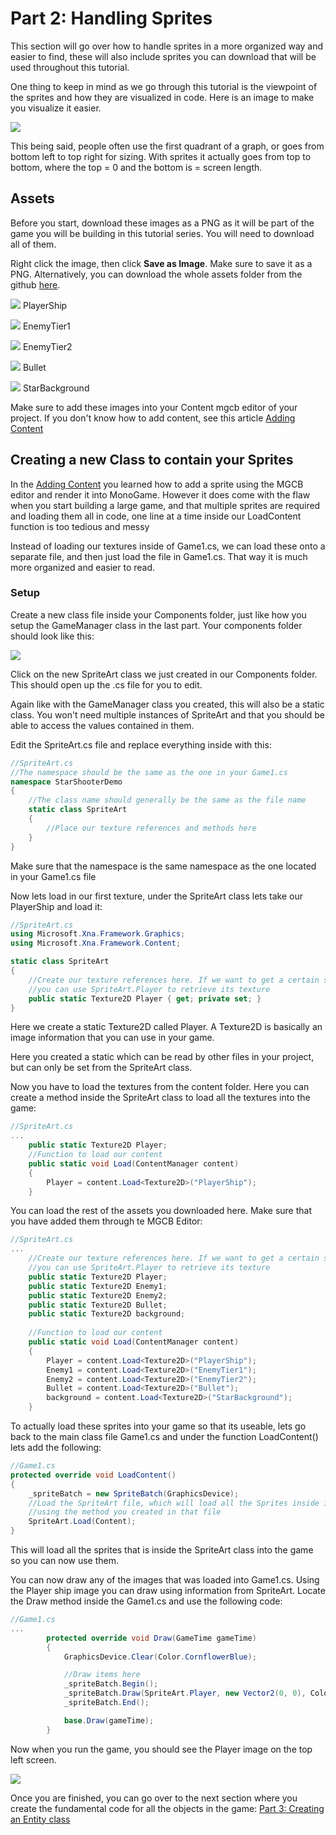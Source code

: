 # Part 2: Handling Sprites
This section will go over how to handle sprites in a more organized way and easier to find, these will also include sprites you can download that will be used throughout this tutorial.

One thing to keep in mind as we go through this tutorial is the viewpoint of the sprites and how they are visualized in code. Here is an image to make you visualize it easier.

![](https://github.com/AlexJeter17/MonoGameStarShooter/blob/main/Docs/Content/2_Coords.png)

This being said, people often use the first quadrant of a graph, or goes from bottom left to top right for sizing. With sprites it actually goes from top to bottom, where the top = 0 and the bottom is = screen length.

## Assets
Before you start, download these images as a PNG as it will be part of the game you will be building in this tutorial series. You will need to download all of them.

Right click the image, then click **Save as Image**. Make sure to save it as a PNG. Alternatively, you can download the whole assets folder from the github [here](https://github.com/AlexJeter17/MonoGameStarShooter/tree/main/Docs/Sprites).

![](https://github.com/AlexJeter17/MonoGameStarShooter/blob/main/Docs/Sprites/PlayerShip.png) PlayerShip 

![](https://github.com/AlexJeter17/MonoGameStarShooter/blob/main/Docs/Sprites/EnemyTier1.png) EnemyTier1

![](https://github.com/AlexJeter17/MonoGameStarShooter/blob/main/Docs/Sprites/EnemyTier2.png) EnemyTier2

![](https://github.com/AlexJeter17/MonoGameStarShooter/blob/main/Docs/Sprites/Bullet.png) Bullet

![](https://github.com/AlexJeter17/MonoGameStarShooter/blob/main/Docs/Sprites/StarBackground.jpg) StarBackground



Make sure to add these images into your Content mgcb editor of your project. If you don't know how to add content, see this article [Adding Content](https://docs.monogame.net/articles/getting_started/4_adding_content.html)

## Creating a new Class to contain your Sprites
In the [Adding Content](https://docs.monogame.net/articles/getting_started/4_adding_content.html) you learned how to add a sprite using the MGCB editor and render it into MonoGame. However it does come with the flaw when you start building a large game, and that multiple sprites are required and loading them all in code, one line at a time inside our LoadContent function is too tedious and messy

Instead of loading our textures inside of Game1.cs, we can load these onto a separate file, and then just load the file in Game1.cs. That way it is much more organized and easier to read.

### Setup
Create a new class file inside your Components folder, just like how you setup the GameManager class in the last part. Your components folder should look like this:

![](https://github.com/AlexJeter17/MonoGameStarShooter/blob/main/Docs/Content/2_FolderSprite.png)


Click on the new SpriteArt class we just created in our Components folder. This should open up the .cs file for you to edit.

Again like with the GameManager class you created, this will also be a static class. You won't need multiple instances of SpriteArt and that you should be able to access the values contained in them.

Edit the SpriteArt.cs file and replace everything inside with this:
```csharp
//SpriteArt.cs
//The namespace should be the same as the one in your Game1.cs
namespace StarShooterDemo 
{
    //The class name should generally be the same as the file name
    static class SpriteArt 
    {
        //Place our texture references and methods here
    }
}
```
Make sure that the namespace is the same namespace as the one located in your Game1.cs file


Now lets load in our first texture, under the SpriteArt class lets take our PlayerShip and load it:
```csharp
//SpriteArt.cs
using Microsoft.Xna.Framework.Graphics;
using Microsoft.Xna.Framework.Content;

static class SpriteArt 
{
    //Create our texture references here. If we want to get a certain sprite
    //you can use SpriteArt.Player to retrieve its texture
    public static Texture2D Player { get; private set; }    
}
```
Here we create a static Texture2D called Player. A Texture2D is basically an image information that you can use in your game. 

Here you created a static which can be read by other files in your project, but can only be set from the SpriteArt class.

Now you have to load the textures from the content folder. Here you can create a method inside the SpriteArt class to load all the textures into the game:

```csharp
//SpriteArt.cs
...
    public static Texture2D Player;
    //Function to load our content
    public static void Load(ContentManager content)
    {
        Player = content.Load<Texture2D>("PlayerShip");
    }
```
You can load the rest of the assets you downloaded here. Make sure that you have added them through te MGCB Editor:

```csharp
//SpriteArt.cs
...
    //Create our texture references here. If we want to get a certain sprite
    //you can use SpriteArt.Player to retrieve its texture
    public static Texture2D Player;
    public static Texture2D Enemy1;
    public static Texture2D Enemy2;
    public static Texture2D Bullet;
    public static Texture2D background;
    
    //Function to load our content
    public static void Load(ContentManager content)
    {
        Player = content.Load<Texture2D>("PlayerShip");
        Enemy1 = content.Load<Texture2D>("EnemyTier1");
        Enemy2 = content.Load<Texture2D>("EnemyTier2");
        Bullet = content.Load<Texture2D>("Bullet");
        background = content.Load<Texture2D>("StarBackground");
    }
```

To actually load these sprites into your game so that its useable, lets go back to the main class file Game1.cs and under the function LoadContent() lets add the following:
```csharp
//Game1.cs
protected override void LoadContent()
{
    _spriteBatch = new SpriteBatch(GraphicsDevice);
    //Load the SpriteArt file, which will load all the Sprites inside it
    //using the method you created in that file
    SpriteArt.Load(Content);
}
```
This will load all the sprites that is inside the SpriteArt class into the game so you can now use them.

You can now draw any of the images that was loaded into Game1.cs. Using the Player ship image you can draw using information from SpriteArt. Locate the Draw method inside the Game1.cs and use the following code:

```csharp
//Game1.cs
...
        protected override void Draw(GameTime gameTime)
        {
            GraphicsDevice.Clear(Color.CornflowerBlue);

            //Draw items here
            _spriteBatch.Begin();
            _spriteBatch.Draw(SpriteArt.Player, new Vector2(0, 0), Color.White);
            _spriteBatch.End();

            base.Draw(gameTime);
        }
```

Now when you run the game, you should see the Player image on the top left screen.

![](https://github.com/AlexJeter17/MonoGameStarShooter/blob/main/Docs/Content/2_PlayerSprite.png)

Once you are finished, you can go over to the next section where you create the fundamental code for all the objects in the game: [Part 3: Creating an Entity class](https://github.com/AlexJeter17/MonoGameStarShooter/blob/main/Docs/Articles/3_Part%203%20Creating%20an%20Entity%20class.md)

